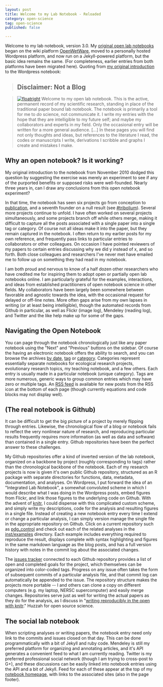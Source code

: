 ```yaml
---
layout: post
title: Welcome to my Lab Notebook - Reloaded
category: open-science
tag: open-science
published: false

---
```


Welcome to my lab notebook, version 3.0.  My [original open lab notebooks](http://openwetware.org/wiki/User:Carl_Boettiger/Notebook) began on the wiki platform [OpenWetWare](http://openwetware.org), moved to a personally hosted Wordpress platform, and now run on a Jekyll-powered platform, but the basic idea remains the same. (For completeness, earlier entries from both platforms have been migrated here).  Quoting from [my original introduction](http://carlboettiger.info/archives/211) to the Wordpress notebook:


> ## Disclaimer: Not a Blog

> [![floatright](http://farm4.staticflickr.com/3053/3013680713_cfcebbd403_t.jpg)](http://www.flickr.com/photos/twid/3013680713/in/faves-cboettig/) Welcome to my open lab notebook.  This is the active, permanent record of my scientific research, standing in place of the traditional paper bound lab notebook.  The notebook is primarily a tool for me to *do* science, not communicate it.  I write my entries with the hope that they are intelligible to my future self; and maybe my collaborators and experts in my field.  Only the occasional entry will be written for a more general audience. 
> [...] 
> In these pages you will find not only thoughts and ideas, but references to the literature I read, the codes or manuscripts I write, derivations I scribble and graphs I create and mistakes I make.   



## Why an open notebook?  Is it working?

My original introduction to the notebook from November 2010 dodged this question by suggesting the exercise was merely an experiment to see if any of the purported benefits or supposed risks were well-founded.  Nearly three years in, can I draw any conclusions from this open notebook experiment?  

In that time, the notebook has seen six projects go from conception to [publication](http://carlboettiger.info/vita.html), and a seventh founder on a null result (see [#tribolium](http://carlboettiger.info/tags.html#tribolium)). Several more projects continue to unfold.  I have often worked on several projects simultaneously, and some projects branch off while others merge, making it difficult to capture all the posts associated with a single paper into a single tag or category. Of course not all ideas make it into the paper, but they remain captured in the notebook. I often return to my earlier posts for my own reference, and frequently pass links to particular entries to collaborators or other colleagues.  On occasion I have pointed reviewers of my papers to certain entries discussing why we did y instead of x, and so forth.  Both close colleagues and researchers I've never met have emailed me to follow up on something they had read in my notebook.   

I am both proud and nervous to know of a half dozen other researchers who have credited me for inspiring them to adopt open or partially open lab notebooks online.  I am particularly grateful for the examples, interactions, and ideas from established practitioners of open notebook science in other fields. My collaborators have been largely been somewhere between favorable and agnostic towards the idea, with the occasional request for delayed or off-line notes.  More often gaps arise from my own lapses in writing (or at least being intelligible), though the automated records from Github in particular, as well as Flickr (image log), Mendeley (reading log), and Twitter and the like help make up for some of the gaps.  

  <!-- Liam Revell, Scott Chamberlain, Alistair Boettiger, Noam Ross, Nick Fabina, Lee Worden, Mario Pineda-Krch-->




## Navigating the Open Notebook 

You can page through the notebook chronologically just like any paper notebook using the "Next" and "Previous" buttons on the sidebar. Of course the having an electronic notebook offers the ability to search, and you can browse the archives [by date](http://www.carlboettiger.info/archives.html), [tag](http://www.carlboettiger.info/tags.html) or [category](http://www.carlboettiger.info/categories.html).  Categories represent essentially separate notebooks for ecological research projects, evolutionary research topics, my teaching notebook, and a few others.  Each entry is usually made in a particular notebook (unique category).  Tags are more numerous, generic ways to group common entries which may have zero or multiple tags. An [RSS feed](http://www.carlboettiger.info/atom.xml) is available for new posts from the RSS icon at the bottom of each page (though currently equations and code blocks may not display well).

## (The real notebook is Github)

It can be difficult to get the big picture of a project by merely flipping through entries.  Likewise, the chronological flow of a blog or notebook fails to reflect the very nonlinear nature of research, and reproducing particular results frequently requires more information (as well as data and software) than contained in a single entry.  Github repositories have been the perfect answer to these challenges.  

My Github repositories offer a kind of inverted version of the lab notebook, organized on a backbone by project (roughly corresponding to tags) rather than the chronological backbone of the notebook.  Each of my research projects is now is given it's own public Github repository, structured as an R package with separate directories for functions, data, metadata, documentation, and analyses.  On Wordpress, I put forward the idea of an "Integrated Lab Notebook", a somewhat convoluted scheme in which I would describe what I was doing in the Wordpress posts, embed figures from Flickr, and link those figures to the underlying code on Github.  With the advent of [knitr](http://yihui.name/knitr/), I could dispense with this complicated custom scheme, and simply write my descriptions, code for the analysis and resulting figures in a single file.  Instead of creating a new notebook entry every time I extend or change a particular analysis, I can simply version manage the single file in the appropriate repository on Github. Click on a current repository such as [pdg_control](https://github.com/cboettig/pdg_control) and check out each of the related analyses in the [inst/examples](https://github.com/cboettig/pdg_control/tree/master/inst/examples) directory.  Each example includes everything required to reproduce the result, displays complete with syntax highlighting and figures in the same markdown language as the blog posts, and has a full version history with notes in the commit log about the associated changes.  

The [issues tracker](https://github.com/cboettig/pdg_control/issues?state=closed) connected to each Github repository provides a list of open and completed goals for the project, which themselves can be organized into color-coded tags. Progress on any issue often takes the form of subsequent commits of a particular analysis file, and that commit log can automatically be appended to the issue.  The repository structure makes the projects more portable -- I and others can clone a copy on different computers (e.g. my laptop, NERSC supercomputer) and easily merge changes.  Repositories serve just as well for writing the actual papers as they do for the analysis, as I discuss in "[writing reproducibly in the open with knitr](http://www.carlboettiger.info/2012/04/07/writing-reproducibly-in-the-open-with-knitr.html)." Huzzah for open source science.  

## The social lab notebook

When scripting analyses or writing papers, the notebook entry need only link to the commits and issues closed on that day. This can be done programmatically with a bit of Jekyll and ruby code. Mendeley is still my preferred platform for organizing and annotating articles, and it's API generates a convenient feed to what I am currently reading.  Twitter is my preferred professional social network (though I am trying to cross-post to G+), and these discussions can be easily linked into notebook entries using the API and a bit of Jekyll.  Feed for each of these appear at the top of my [notebook homepage](http://www.carlboettiger.info/lab-notebook.html), with links to the associated sites (also in the page footer). 








